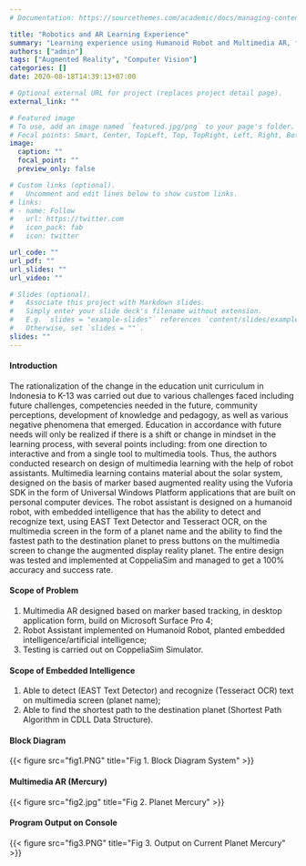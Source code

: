```yaml
---
# Documentation: https://sourcethemes.com/academic/docs/managing-content/

title: "Robotics and AR Learning Experience"
summary: "Learning experience using Humanoid Robot and Multimedia AR, for solar system learning materials"
authors: ["admin"]
tags: ["Augmented Reality", "Computer Vision"]
categories: []
date: 2020-08-18T14:39:13+07:00

# Optional external URL for project (replaces project detail page).
external_link: ""

# Featured image
# To use, add an image named `featured.jpg/png` to your page's folder.
# Focal points: Smart, Center, TopLeft, Top, TopRight, Left, Right, BottomLeft, Bottom, BottomRight.
image:
  caption: ""
  focal_point: ""
  preview_only: false

# Custom links (optional).
#   Uncomment and edit lines below to show custom links.
# links:
# - name: Follow
#   url: https://twitter.com
#   icon_pack: fab
#   icon: twitter

url_code: ""
url_pdf: ""
url_slides: ""
url_video: ""

# Slides (optional).
#   Associate this project with Markdown slides.
#   Simply enter your slide deck's filename without extension.
#   E.g. `slides = "example-slides"` references `content/slides/example-slides.md`.
#   Otherwise, set `slides = ""`.
slides: ""
---
```

#### **Introduction**
The rationalization of the change in the education unit curriculum in Indonesia to K-13 was carried out due to various challenges faced including future challenges, competencies needed in the future, community perceptions, development of knowledge and pedagogy, as well as various negative phenomena that emerged. Education in accordance with future needs will only be realized if there is a shift or change in mindset in the learning process, with several points including: from one direction to interactive and from a single tool to multimedia tools. Thus, the authors conducted research on design of multimedia learning with the help of robot assistants. Multimedia learning contains material about the solar system, designed on the basis of marker based augmented reality using the Vuforia SDK in the form of Universal Windows Platform applications that are built on personal computer devices. The robot assistant is designed on a humanoid robot, with embedded intelligence that has the ability to detect and recognize text, using EAST Text Detector and Tesseract OCR, on the multimedia screen in the form of a planet name and the ability to find the fastest path to the destination planet to press buttons on the multimedia screen to change the augmented display reality planet. The entire design was tested and implemented at CoppeliaSim and managed to get a 100% accuracy and success rate.

#### **Scope of Problem**
1. Multimedia AR designed based on marker based tracking, in desktop application form, build on Microsoft Surface Pro 4; 
2. Robot Assistant implemented on Humanoid Robot, planted embedded intelligence/artificial intelligence;
3. Testing is carried out on CoppeliaSim Simulator.

#### **Scope of Embedded Intelligence**
1. Able to detect (EAST Text Detector) and recognize (Tesseract OCR) text on multimedia screen (planet name);
2. Able to find the shortest path to the destination planet (Shortest Path Algorithm in CDLL Data Structure).

#### **Block Diagram**

{{< figure src="fig1.PNG" title="Fig 1. Block Diagram System" >}}

#### **Multimedia AR (Mercury)**

{{< figure src="fig2.jpg" title="Fig 2. Planet Mercury" >}}

#### **Program Output on Console**

{{< figure src="fig3.PNG" title="Fig 3. Output on Current Planet Mercury" >}}


